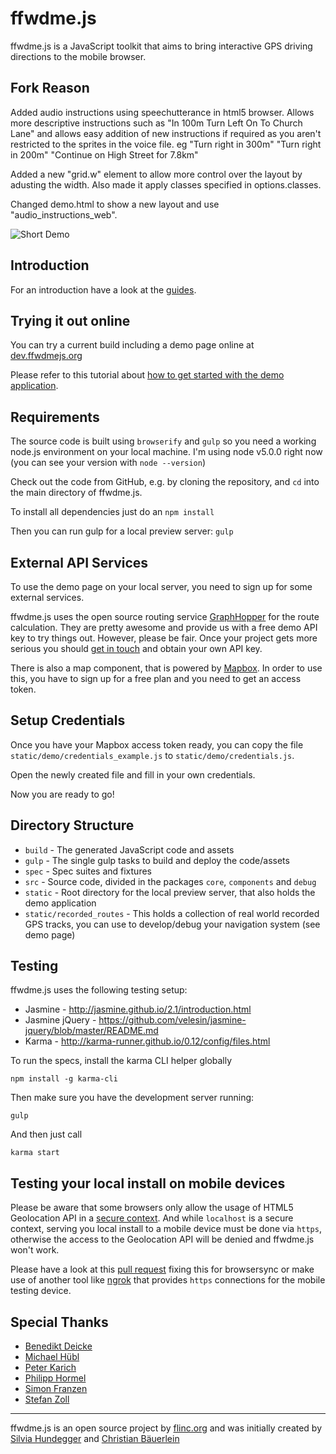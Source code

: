 # ffwdme.js

ffwdme.js is a JavaScript toolkit that aims to bring interactive GPS driving directions to the mobile browser.

## Fork Reason

Added audio instructions using speechutterance in html5 browser. Allows more descriptive instructions such as "In 100m Turn Left On To Church Lane" and allows easy addition of new instructions if required as you aren't restricted to the sprites in the voice file. eg "Turn right in 300m" "Turn right in 200m" "Continue on High Street for 7.8km"

Added a new "grid.w" element to allow more control over the layout by adusting the width. Also made it apply classes specified in  options.classes.

Changed demo.html to show a new layout and use "audio_instructions_web".

![Short Demo](http://i.imgur.com/1cbFfbI.gif)

## Introduction

For an introduction have a look at the [guides](http://ffwdmejs.org/guides.html).

## Trying it out online

You can try a current build including a demo page online at [dev.ffwdmejs.org](http://dev.ffwdmejs.org/)

Please refer to this tutorial about [how to get started with the demo application](https://github.com/ffwdme/ffwdme.js/wiki/How-to-get-started-with-the-demo-application).

## Requirements

The source code is built using `browserify` and `gulp` so you need a working node.js environment on your local machine. I'm using node v5.0.0 right now (you can see your version with `node --version`)

Check out the code from GitHub, e.g. by cloning the repository, and `cd` into the main directory of ffwdme.js.

To install all dependencies just do an `npm install`

Then you can run gulp for a local preview server: `gulp`

## External API Services

To use the demo page on your local server, you need to sign up for some external services.

ffwdme.js uses the open source routing service [GraphHopper](https://graphhopper.com/#directions-api) for the route calculation. They are pretty awesome and provide us with a free demo API key to try things out. However, please be fair. Once your project gets more serious you should [get in touch](https://graphhopper.com/#directions-api) and obtain your own API key.

There is also a map component, that is powered by [Mapbox](https://www.mapbox.com). In order to use this, you have to sign up for a free plan and you need to get an access token.

## Setup Credentials

Once you have your Mapbox access token ready, you can copy the file `static/demo/credentials_example.js` to `static/demo/credentials.js`.

Open the newly created file and fill in your own credentials.

Now you are ready to go!

## Directory Structure

* `build` - The generated JavaScript code and assets
* `gulp` - The single gulp tasks to build and deploy the code/assets
* `spec` - Spec suites and fixtures
* `src` - Source code, divided in the packages `core`, `components` and `debug`
* `static` - Root directory for the local preview server, that also holds the demo application
* `static/recorded_routes` - This holds a collection of real world recorded GPS tracks, you can use to develop/debug your navigation system (see demo page)

## Testing

ffwdme.js uses the following testing setup:

* Jasmine - http://jasmine.github.io/2.1/introduction.html
* Jasmine jQuery - https://github.com/velesin/jasmine-jquery/blob/master/README.md
* Karma - http://karma-runner.github.io/0.12/config/files.html

To run the specs, install the karma CLI helper globally

`npm install -g karma-cli`

Then make sure you have the development server running:

`gulp`

And then just call

`karma start`

## Testing your local install on mobile devices

Please be aware that some browsers only allow the usage of HTML5 Geolocation API in a [secure context](https://developers.google.com/web/updates/2016/04/geolocation-on-secure-contexts-only).
And while `localhost` is a secure context, serving you local install to a mobile device must be done via `https`, otherwise the access to the Geolocation API will be denied and ffwdme.js won't work.

Please have a look at this [pull request](https://github.com/ffwdme/ffwdme.js/pull/29) fixing this for browsersync or make use of another tool like [ngrok](https://ngrok.com/) that provides `https` connections for the mobile testing device.

## Special Thanks

* [Benedikt Deicke](https://github.com/benedikt)
* [Michael Hübl](https://twitter.com/m_ic)
* [Peter Karich](https://github.com/karussell)
* [Philipp Hormel](https://twitter.com/unparteiisch)
* [Simon Franzen](https://github.com/simonfranzen)
* [Stefan Zoll](https://twitter.com/stefanzoll)

----------------

ffwdme.js is an open source project by [flinc.org](https://flinc.org) and was initially created by [Silvia Hundegger](https://twitter.com/SilviaHundegger) and [Christian Bäuerlein](https://github.com/fabrik42)

